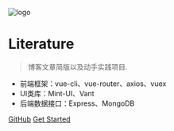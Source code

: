 ![logo](https://docsify.js.org/_media/icon.svg)

# Literature

> 博客文章简版以及动手实践项目.

* 前端框架：vue-cli、vue-router、axios、vuex
* UI类库：Mint-UI、Vant
* 后端数据接口：Express、MongoDB

[GitHub](https://github.com/LiteraturePro/Docs.git)
[Get Started](#目录)